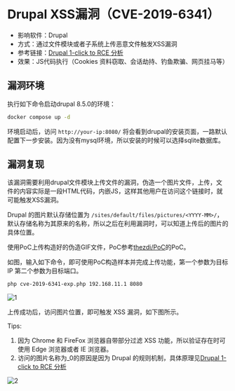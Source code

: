 # Drupal XSS漏洞（CVE-2019-6341）

* 影响软件：Drupal
* 方式：通过文件模块或者子系统上传恶意文件触发XSS漏洞
* 参考链接：[Drupal 1-click to RCE 分析](https://paper.seebug.org/897/)
* 效果：JS代码执行（Cookies 资料窃取、会话劫持、钓鱼欺骗、网页挂马等）

## 漏洞环境

执行如下命令启动drupal 8.5.0的环境：

```bash
docker compose up -d
```

环境启动后，访问 `http://your-ip:8080/` 将会看到drupal的安装页面，一路默认配置下一步安装。因为没有mysql环境，所以安装的时候可以选择sqlite数据库。

## 漏洞复现

该漏洞需要利用drupal文件模块上传文件的漏洞，伪造一个图片文件，上传，文件的内容实际是一段HTML代码，内嵌JS，这样其他用户在访问这个链接时，就可能触发XSS漏洞。

Drupal 的图片默认存储位置为 `/sites/default/files/pictures/<YYYY-MM>/`，默认存储名称为其原来的名称，所以之后在利用漏洞时，可以知道上传后的图片的具体位置。

使用PoC上传构造好的伪造GIF文件，PoC参考[thezdi/PoC](https://github.com/thezdi/PoC/tree/master/Drupal)的PoC。

如图，输入如下命令，即可使用PoC构造样本并完成上传功能，第一个参数为目标IP 第二个参数为目标端口。

```bash
php cve-2019-6341-exp.php 192.168.11.1 8080
```

![1](1.png)

上传成功后，访问图片位置，即可触发 XSS 漏洞，如下图所示。

Tips:

1. 因为 Chrome 和 FireFox 浏览器自带部分过滤 XSS 功能，所以验证存在时可使用 Edge 浏览器或者 IE 浏览器。
2. 访问的图片名称为_0的原因是因为 Drupal 的规则机制，具体原理见[Drupal 1-click to RCE 分析](https://paper.seebug.org/897/)

![2](2.png)
